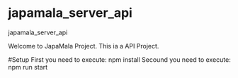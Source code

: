 # japamala_server_api
japamala_server_api


Welcome to JapaMala Project.
This ia a API Project.

#Setup
First you need to execute: npm install
Secound you need to execute: npm run start
